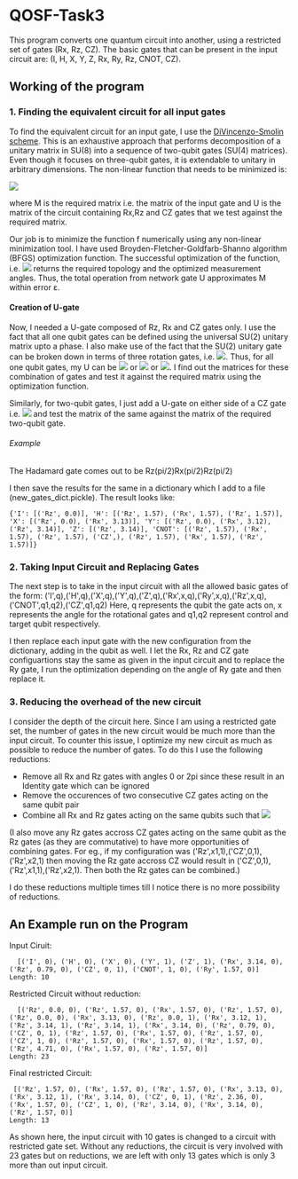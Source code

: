 # QOSF-Task3

This program converts one quantum circuit into another, using a restricted set of gates (Rx, Rz, CZ).
The basic gates that can be present in the input circuit are: (I, H, X, Y, Z, Rx, Ry, Rz, CNOT, CZ).

## Working of the program

### 1. Finding the equivalent circuit for all input gates

To find the equivalent circuit for an input gate, I use the [DiVincenzo-Smolin scheme](https://arxiv.org/abs/cond-mat/9409111). This is an exhaustive approach that performs decomposition of a unitary matrix in SU(8) into a sequence of two-qubit gates (SU(4) matrices). Even though it focuses on three-qubit gates, it is extendable to unitary in arbitrary dimensions. The non-linear function that needs to be minimized is:

<img src="https://render.githubusercontent.com/render/math?math=f = \displaystyle\sum_{i}\displaystyle\sum_{j}|M_{ij} - U_{ij}|^{2}">

where M is the required matrix i.e. the matrix of the input gate and U is the matrix of the circuit containing Rx,Rz and CZ gates that we test against the required matrix. 

Our job is to minimize the function f numerically using any non-linear minimization tool. I have used Broyden-Fletcher-Goldfarb-Shanno algorithm (BFGS) optimization function. The successful optimization of the function, i.e. <img src="https://render.githubusercontent.com/render/math?math=|f|\leq ε"> returns the required topology and the optimized measurement angles. Thus, the total operation from network gate U approximates M within error ε.

#### Creation of U-gate
Now, I needed a U-gate composed of Rz, Rx and CZ gates only. I use the fact that all one qubit gates can be defined using the universal SU(2) unitary matrix upto a phase. I also make use of the fact that the SU(2) unitary gate can be broken down in terms of three rotation gates, i.e. <img src="https://render.githubusercontent.com/render/math?math=Rz(\alpha)Rx(\beta)Rz(\gamma)">. Thus, for all one qubit gates, my U can be <img src="https://render.githubusercontent.com/render/math?math=Rz(\alpha)"> or <img src="https://render.githubusercontent.com/render/math?math=Rz(\alpha)Rx(\beta)"> or <img src="https://render.githubusercontent.com/render/math?math=Rz(\alpha)Rx(\beta)Rz(\gamma)">. I find out the matrices for these combination of gates and test it against the required matrix using the optimization function. 

Similarly, for two-qubit gates, I just add a U-gate on either side of a CZ gate i.e. <img src="https://render.githubusercontent.com/render/math?math=(I\otimes U)-CZ-(I\otimes U)"> and test the matrix of the same against the matrix of the required two-qubit gate. 

###### Example
The Hadamard gate comes out to be Rz(pi/2)Rx(pi/2)Rz(pi/2)

I then save the results for the same in a dictionary which I add to a file (new_gates_dict.pickle). The result looks like:
```
{'I': [('Rz', 0.0)], 'H': [('Rz', 1.57), ('Rx', 1.57), ('Rz', 1.57)], 'X': [('Rz', 0.0), ('Rx', 3.13)], 'Y': [('Rz', 0.0), ('Rx', 3.12), ('Rz', 3.14)], 'Z': [('Rz', 3.14)], 'CNOT': [('Rz', 1.57), ('Rx', 1.57), ('Rz', 1.57), ('CZ',), ('Rz', 1.57), ('Rx', 1.57), ('Rz', 1.57)]}
```
### 2. Taking Input Circuit and Replacing Gates
The next step is to take in the input circuit with all the allowed basic gates of the form:
('I',q),('H',q),('X',q),('Y',q),('Z',q),('Rx',x,q),('Ry',x,q),('Rz',x,q),('CNOT',q1,q2),('CZ',q1,q2)
Here, q represents the qubit the gate acts on, x represents the angle for the rotational gates and q1,q2 represent control and target qubit respectively.

I then replace each input gate with the new configuration from the dictionary, adding in the qubit as well. I let the Rx, Rz and CZ gate configuartions stay the same as given in the input circuit and to replace the Ry gate, I run the optimization depending on the angle of Ry gate and then replace it. 

### 3. Reducing the overhead of the new circuit
I consider the depth of the circuit here. Since I am using a restricted gate set, the number of gates in the new circuit would be much more than the input circuit. To counter this issue, I optimize my new circuit as much as possible to reduce the number of gates. To do this I use the following reductions:

- Remove all Rx and Rz gates with angles 0 or 2pi since these result in an Identity gate which can be ignored
- Remove the occurences of two consecutive CZ gates acting on the same qubit pair
- Combine all Rx and Rz gates acting on the same qubits such that <img src="https://render.githubusercontent.com/render/math?math=Rn(\alpha)Rn(\beta)=Rn(\alpha%2B\beta)">

(I also move any Rz gates accross CZ gates acting on the same qubit as the Rz gates (as they are commutative) to have more opportunities of combining gates. For eg., if my configuration was ('Rz',x1,1),('CZ',0,1),('Rz',x2,1) then moving the Rz gate accross CZ would result in ('CZ',0,1),('Rz',x1,1),('Rz',x2,1). Then both the Rz gates can be combined.)

I do these reductions multiple times till I notice there is no more possibility of reductions. 


## An Example run on the Program
Input Ciruit:
```
  [('I', 0), ('H', 0), ('X', 0), ('Y', 1), ('Z', 1), ('Rx', 3.14, 0), ('Rz', 0.79, 0), ('CZ', 0, 1), ('CNOT', 1, 0), ('Ry', 1.57, 0)] 
Length: 10
```
Restricted Circuit without reduction:
```
  [('Rz', 0.0, 0), ('Rz', 1.57, 0), ('Rx', 1.57, 0), ('Rz', 1.57, 0), ('Rz', 0.0, 0), ('Rx', 3.13, 0), ('Rz', 0.0, 1), ('Rx', 3.12, 1), ('Rz', 3.14, 1), ('Rz', 3.14, 1), ('Rx', 3.14, 0), ('Rz', 0.79, 0), ('CZ', 0, 1), ('Rz', 1.57, 0), ('Rx', 1.57, 0), ('Rz', 1.57, 0), ('CZ', 1, 0), ('Rz', 1.57, 0), ('Rx', 1.57, 0), ('Rz', 1.57, 0), ('Rz', 4.71, 0), ('Rx', 1.57, 0), ('Rz', 1.57, 0)] 
Length: 23
```

Final restricted Circuit:
```
 [('Rz', 1.57, 0), ('Rx', 1.57, 0), ('Rz', 1.57, 0), ('Rx', 3.13, 0), ('Rx', 3.12, 1), ('Rx', 3.14, 0), ('CZ', 0, 1), ('Rz', 2.36, 0), ('Rx', 1.57, 0), ('CZ', 1, 0), ('Rz', 3.14, 0), ('Rx', 3.14, 0), ('Rz', 1.57, 0)] 
Length: 13
```

As shown here, the input circuit with 10 gates is changed to a circuit with restricted gate set. Without any reductions, the circuit is very involved with 23 gates but on reductions, we are left with only 13 gates which is only 3 more than out input circuit. 



















